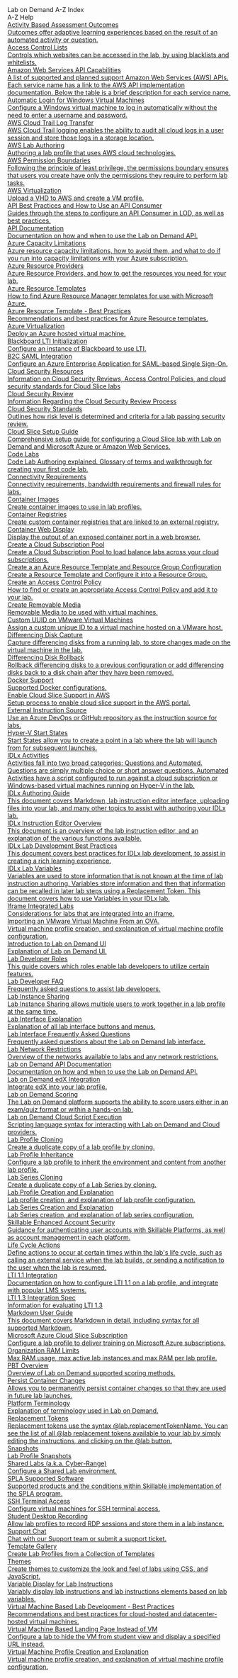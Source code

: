<!-- 
    Adding new documents!
    1. Duplicate the following:
      <a class="subtopic_link" href="insert_document_link_here*">
         <div class="subtopic_title">insert_document_title here</div>
         <div class="subtopic_description">insert_document_description_here</div>
      </a>
    2. Replace:
        href link with your document's link
        subtopic_title text with your document's title
        subtopic_description text with your document's description
    3. Place in alphabetical order
    4. Notify Corey B. of the addition of a new document so he can add it to the search module.
-->

<div class="categoriesHeader" tabindex="0" title="Lab on Demand A-Z Docs Container">Lab on Demand A-Z Index</div>
<div class="accordionModule">
  <div class="subtopic selected">
    <div id="header_1" class="subtopic_header" tabindex="0" title="A-Z Help Docs" role="button" aria-selected="true" selected>A-Z Help</div>
    <div id="body_1" class="subtopic_links">
      <a class="subtopic_link" href="/lod/aba-outcomes.md">
        <div class="subtopic_title">Activity Based Assessment Outcomes</div>
        <div class="subtopic_description">Outcomes offer adaptive learning experiences based on the result of an automated activity or question.</div>
      </a>
      <a class="subtopic_link" href="/lod/access-control-lists.md">
        <div class="subtopic_title">Access Control Lists</div>
        <div class="subtopic_description">Controls which websites can be accessed in the lab, by using blacklists and whitelists.</div>
      </a>
      <a class="subtopic_link" href="/lod/aws-capabilities.md">
        <div class="subtopic_title">Amazon Web Services API Capabilities</div>
        <div class="subtopic_description">A list of supported and planned support Amazon Web Services (AWS) APIs. Each service name has a link to the AWS API implementation documentation. Below the table is a brief description for each service name.</div>
      </a>
      <a class="subtopic_link" href="/lod/vm-auto-login.md">
        <div class="subtopic_title">Automatic Login for Windows Virtual Machines</div>
        <div class="subtopic_description">Configure a Windows virtual machine to log in automatically without the need to enter a username and password.</div>
      </a>
      <a class="subtopic_link" href="/lod/aws-cloud-log-transfer.md">
        <div class="subtopic_title">AWS Cloud Trail Log Transfer</div>
        <div class="subtopic_description">AWS Cloud Trail logging enables the ability to audit all cloud logs in a user session and store those logs in a storage location.</div>
      </a>
      <a class="subtopic_link" href="/lod/aws-lab-authoring.md">
        <div class="subtopic_title">AWS Lab Authoring </div>
        <div class="subtopic_description">Authoring a lab profile that uses AWS cloud technologies.</div>
      </a>
      <a class="subtopic_link" href="/lod/aws-permission-boundary.md">
        <div class="subtopic_title">AWS Permission Boundaries</div>
        <div class="subtopic_description">Following the principle of least privilege, the permissions boundary ensures that users you create have only the permissions they require to perform lab tasks.</div>
      </a>
      <a class="subtopic_link" href="/lod/aws-virtualization.md">
        <div class="subtopic_title">AWS Virtualization</div>
        <div class="subtopic_description">Upload a VHD to AWS and create a VM profile.</div>
      </a>      
      <a class="subtopic_link" href="/lod/how-to-use-api-consumer.md">
        <div class="subtopic_title">API Best Practices and How to Use an API Consumer</div>
        <div class="subtopic_description">Guides through the steps to configure an API Consumer in LOD, as well as best practices.</div>
      </a>
      <a class="subtopic_link" href="/lod/lod-api/lod-api-main.md">
        <div class="subtopic_title">API Documentation</div>
        <div class="subtopic_description">Documentation on how and when to use the Lab on Demand API.</div>
      </a>
      <a class="subtopic_link" href="/guides/cloud-slice/microsoft-azure/azure-capacity-limitations.md">
        <div class="subtopic_title">Azure Capacity Limitations</div>
        <div class="subtopic_description">Azure resource capacity limitations, how to avoid them, and what to do if you run into capacity limitations with your Azure subscription.</div>
      </a>
      <a class="subtopic_link" href="/guides/cloud-slice/microsoft-azure/azure-resource-providers.md">
        <div class="subtopic_title">Azure Resource Providers</div>
        <div class="subtopic_description">Azure Resource Providers, and how to get the resources you need for your lab.</div>
      </a>
      <a class="subtopic_link" href="/guides/cloud-slice/microsoft-azure/cloud-slice-find-resource-templates.md">
        <div class="subtopic_title">Azure Resource Templates</div>
        <div class="subtopic_description">How to find Azure Resource Manager templates for use with Microsoft Azure.</div>
      </a>
      <a class="subtopic_link" href="/lod/feature-focus/cloud-resource-templates/recommendations-and-best-practices.md">
        <div class="subtopic_title">Azure Resource Template - Best Practices</div>
        <div class="subtopic_description">Recommendations and best practices for Azure Resource templates.</div>
      </a>
      <a class="subtopic_link" href="/lod/azure-virtualization.md">
         <div class="subtopic_title">Azure Virtualization</div>
         <div class="subtopic_description">Deploy an Azure hosted virtual machine.</div>
      </a>
      <a class="subtopic_link" href="/lod/blackboard-lti-initialization.md">
        <div class="subtopic_title">Blackboard LTI Initialization</div>
        <div class="subtopic_description">Configure an instance of Blackboard to use LTI.</div>
      </a>
      <a class="subtopic_link" href="/lod/saml-integration.md">
        <div class="subtopic_title">B2C SAML Integration</div>
        <div class="subtopic_description">Configure an Azure Enterprise Application for SAML-based Single Sign-On.</div>
      </a>
      <a class="subtopic_link" href="/lod/cloud-security/cloud-security-home.md">
         <div class="subtopic_title">Cloud Security Resources</div>
         <div class="subtopic_description">Information on Cloud Security Reviews, Access Control Policies, and cloud security standards for Cloud Slice labs</div>
      </a>
      <a class="subtopic_link" href="/lod/cloud-security/cloud-security-review.md">
         <div class="subtopic_title">Cloud Security Review</div>
         <div class="subtopic_description">Information Regarding the Cloud Security Review Process</div>
      </a>
      <a class="subtopic_link" href="/lod/cloud-security/cloud-security-standards.md">
         <div class="subtopic_title">Cloud Security Standards</div>
         <div class="subtopic_description">Outlines how risk level is determined and criteria for a lab passing security review.</div>
      </a>
      <a class="subtopic_link" href="/guides/cloud-slice/cloud-slice.md">
        <div class="subtopic_title">Cloud Slice Setup Guide</div>
        <div class="subtopic_description">Comprehensive setup guide for configuring a Cloud Slice lab with Lab on Demand and Microsoft Azure or Amazon Web Services.</div>
      </a>
      <a class="subtopic_link" href="/lod/code-lab.md">
        <div class="subtopic_title">Code Labs</div>
        <div class="subtopic_description">Code Lab Authoring explained. Glossary of terms and walkthrough for creating your first code lab.</div>
      </a>      
      <a class="subtopic_link" href="/tms/connectivity-requires.md">
        <div class="subtopic_title">Connectivity Requirements</div>
        <div class="subtopic_description">Connectivity requirements, bandwidth requirements and firewall rules for labs. </div>
      </a>     
      <a class="subtopic_link" href="/lod/container-images.md">
        <div class="subtopic_title">Container Images</div>
        <div class="subtopic_description">Create container images to use in lab profiles. </div>
      </a> 
      <a class="subtopic_link" href="/lod/container-registries.md">
        <div class="subtopic_title">Container Registries</div>
        <div class="subtopic_description">Create custom container registries that are linked to an external registry. </div>
      </a> 
      <a class="subtopic_link" href="/lod/container-web-display.md">
        <div class="subtopic_title">Container Web Display</div>
        <div class="subtopic_description">Display the output of an exposed container port in a web browser. </div>
      </a> 
      <a class="subtopic_link" href="/lod/create-cloud-subscription-pool.md">
        <div class="subtopic_title">Create a Cloud Subscription Pool</div>
        <div class="subtopic_description">Create a Cloud Subscription Pool to load balance labs across your cloud subscriptions.</div>
      </a>             
      <a class="subtopic_link" href="/lod/create-a-resource-template-and-configure-it-into-a-resource-group.md">
        <div class="subtopic_title">Create a an Azure Resource Template and Resource Group Configuration</div>
        <div class="subtopic_description">Create a Resource Template and Configure it into a Resource Group.</div>
      </a>
      <a class="subtopic_link" href="/lod/create-a-restriction-policy.md">
        <div class="subtopic_title">Create an Access Control Policy</div>
        <div class="subtopic_description">How to find or create an appropriate Access Control Policy and add it to your lab.</div>
      </a>
      <a class="subtopic_link" href="/lod/create-removable-media.md">
        <div class="subtopic_title">Create Removable Media</div>
        <div class="subtopic_description">Removable Media to be used with virtual machines.</div>
      </a>
      <a class="subtopic_link" href="/lod/uuid.md">
        <div class="subtopic_title">Custom UUID on VMware Virtual Machines</div>
        <div class="subtopic_description">Assign a custom unique ID to a virtual machine hosted on a VMware host.</div>
      </a>
      <a class="subtopic_link" href="/lod/capture-differencing-disks.md">
        <div class="subtopic_title">Differencing Disk Capture</div>
        <div class="subtopic_description">Capture differencing disks from a running lab, to store changes made on the virtual machine in the lab.</div>
      </a>
      <a class="subtopic_link" href="/lod/differencing-disks.md">
        <div class="subtopic_title">Differencing Disk Rollback</div>
        <div class="subtopic_description">Rollback differencing disks to a previous configuration or add differencing disks back to a disk chain after they have been removed.</div>
      </a>
      <a class="subtopic_link" href="/lod/docker.md">
        <div class="subtopic_title">Docker Support</div>
        <div class="subtopic_description">Supported Docker configurations.</div>
      </a>
      <a class="subtopic_link" href="/guides/cloud-slice/aws/aws-cloud-slice-setup.md">
        <div class="subtopic_title">Enable Cloud Slice Support in AWS</div>
        <div class="subtopic_description">Setup process to enable cloud slice support in the AWS portal.</div>
      </a>
      <a class="subtopic_link" href="/lod/instruction-source.md">
        <div class="subtopic_title">External Instruction Source</div>
        <div class="subtopic_description">Use an Azure DevOps or GitHub repository as the instruction source for labs.</div>
      </a>            
      <a class="subtopic_link" href="/lod/start-states.md">
        <div class="subtopic_title">Hyper-V Start States</div>
        <div class="subtopic_description">Start States allow you to create a point in a lab where the lab will launch from for subsequent launches.</div>
      </a>            
      <a class="subtopic_link" href="/lod/activities.md">
        <div class="subtopic_title">IDLx Activities</div>
        <div class="subtopic_description">Activities fall into two broad categories: Questions and Automated. Questions are simply multiple choice or short answer questions. Automated Activities have a script configured to run against a cloud subscription or Windows-based virtual machines running on Hyper-V in the lab.</div>
      </a>
      <a class="subtopic_link" href="/guides/idl2/idlv2-authoring-guide-and-best-practice.md">
        <div class="subtopic_title">IDLx Authoring Guide</div>
        <div class="subtopic_description">This document covers Markdown, lab instruction editor interface, uploading files into your lab, and many other topics to assist with authoring your IDLx lab.</div>
      </a>
      <a class="subtopic_link" href="/lod/idlx-lab-instruction-editor.md">
        <div class="subtopic_title">IDLx Instruction Editor Overview</div>
        <div class="subtopic_description">This document is an overview of the lab instruction editor, and an explanation of the various functions available.</div>
      </a>
      <a class="subtopic_link" href="/lod/idlx-development-best-practices.md">
        <div class="subtopic_title">IDLx Lab Development Best Practices</div>
        <div class="subtopic_description">This document covers best practices for IDLx lab development, to assist in creating a rich learning experience.</div>
      </a>
      <a class="subtopic_link" href="/lod/variables.md">
        <div class="subtopic_title">IDLx Lab Variables</div>
        <div class="subtopic_description">Variables are used to store information that is not known at the time of lab instruction authoring. Variables store information and then that information can be recalled in later lab steps using a Replacement Token. This document covers how to use Variables in your IDLx lab.</div>
      </a>
      <a class="subtopic_link" href="/lod/iframe-labs.md">
        <div class="subtopic_title">Iframe Integrated Labs</div>
        <div class="subtopic_description">Considerations for labs that are integrated into an iframe.</div>
      </a>
      <a class="subtopic_link" href="/lod/ova-import.md">
        <div class="subtopic_title">Importing an VMware Virtual Machine From an OVA.</div>
        <div class="subtopic_description">Virtual machine profile creation, and explanation of virtual machine profile configuration.</div>
      </a>            
      <a class="subtopic_link" href="/lod/feature-focus/lod-experience.md">
        <div class="subtopic_title">Introduction to Lab on Demand UI</div>
        <div class="subtopic_description">Explanation of Lab on Demand UI.</div>
      </a>
      <a class="subtopic_link" href="/lod/lod-lab-developers/org-lab-dev-roles.md">
        <div class="subtopic_title">Lab Developer Roles</div>
        <div class="subtopic_description">This guide covers which roles enable lab developers to utilize certain features.</div>
      </a>
      <a class="subtopic_link" href="/lod/lab-developer-faq.md">
        <div class="subtopic_title">Lab Developer FAQ</div>
        <div class="subtopic_description">Frequently asked questions to assist lab developers.</div>
      </a>
      <a class="subtopic_link" href="/lod/lod-lab-developers/lab-instance-sharing.md">
        <div class="subtopic_title">Lab Instance Sharing</div>
        <div class="subtopic_description">Lab Instance Sharing allows multiple users to work together in a lab profile at the same time. </div>
      </a>
      <a class="subtopic_link" href="/lod/lab-interface.md">
        <div class="subtopic_title">Lab Interface Explanation</div>
        <div class="subtopic_description">Explanation of all lab interface buttons and menus.</div>
      </a>
        <a class="subtopic_link" href="/lod/lab-interface-faq.md">
        <div class="subtopic_title">Lab Interface Frequently Asked Questions</div>
        <div class="subtopic_description">Frequently asked questions about the Lab on Demand lab interface.</div>
      </a>
      <a class="subtopic_link" href="/lod/lab-networks.md">
        <div class="subtopic_title">Lab Network Restrictions</div>
        <div class="subtopic_description">Overview of the networks available to labs and any network restrictions.</div>
      </a>
      <a class="subtopic_link" href="/lod/lod-api/lod-api-main.md">
        <div class="subtopic_title">Lab on Demand API Documentation</div>
        <div class="subtopic_description">Documentation on how and when to use the Lab on Demand API.</div>
      </a>
      <a class="subtopic_link" href="/guides/lti/lod-lti.md">
        <div class="subtopic_title">Lab on Demand edX Integration</div>
        <div class="subtopic_description">Integrate edX into your lab profile.</div>
      </a>
      <a class="subtopic_link" href="/lod/pbt/overview.md">
        <div class="subtopic_title">Lab on Demand Scoring</div>
        <div class="subtopic_description">The Lab on Demand platform supports the ability to score users either in an exam/quiz format or within a hands-on lab.</div>
      </a>
      <a class="subtopic_link" href="/lod/scripting-home.md">
        <div class="subtopic_title">Lab on Demand Cloud Script Execution</div>
        <div class="subtopic_description">Scripting language syntax for interacting with Lab on Demand and Cloud providers.</div>
      </a>
      <a class="subtopic_link" href="/lod/lab-profile-cloning.md">
        <div class="subtopic_title">Lab Profile Cloning</div>
        <div class="subtopic_description">Create a duplicate copy of a lab profile by cloning.</div>
      </a>  
      <a class="subtopic_link" href="/lod/inherit-lab-profile.md">
        <div class="subtopic_title">Lab Profile Inheritance</div>
        <div class="subtopic_description">Configure a lab profile to inherit the environment and content from another lab profile.</div>
      </a>
      <a class="subtopic_link" href="/lod/lab-series-cloning.md">
        <div class="subtopic_title">Lab Series Cloning</div>
        <div class="subtopic_description">Create a duplicate copy of a Lab Series by cloning.</div>
      </a>  
      <a class="subtopic_link" href="/lod/feature-focus/lab-profiles/create.md">
        <div class="subtopic_title">Lab Profile Creation and Explanation</div>
        <div class="subtopic_description">Lab profile creation, and explanation of lab profile configuration.</div>
      </a>  
      <a class="subtopic_link" href="/lod/lab-series.md">
        <div class="subtopic_title">Lab Series Creation and Explanation</div>
        <div class="subtopic_description">Lab Series creation, and explanation of lab series configuration.</div>
      </a>
      <a class="subtopic_link" href="/lod/skillable-enhanced-account-security.md">
        <div class="subtopic_title">Skillable Enhanced Account Security</div>
        <div class="subtopic_description">Guidance for authenticating user accounts with Skillable Platforms, as well as account management in each platform.</div>
      </a>      
      <a class="subtopic_link" href="/lod/life-cycle-actions.md">
        <div class="subtopic_title">Life Cycle Actions</div>
        <div class="subtopic_description">Define actions to occur at certain times within the lab's life cycle, such as calling an external service when the lab builds, or sending a notification to the user when the lab is resumed.</div>
      </a>
      <a class="subtopic_link" href="/lod/lab-on-demand-lti-integration.md">
        <div class="subtopic_title">LTI 1.1 Integration</div>
        <div class="subtopic_description">Documentation on how to configure LTI 1.1 on a lab profile, and integrate with popular LMS systems.</div>
      </a>
      <a class="subtopic_link" href="/lod/lab-on-demand-lti-1p3-integration.md">
        <div class="subtopic_title">LTI 1.3 Integration Spec</div>
        <div class="subtopic_description">Information for evaluating LTI 1.3</div>
      </a>
      <a class="subtopic_link" href="/guides/idl2/markdown-user-guide.md">
        <div class="subtopic_title">Markdown User Guide</div>
        <div class="subtopic_description">This document covers Markdown in detail, including syntax for all supported Markdown.</div>
      </a>
      <a class="subtopic_link" href="/lod/azure-css.md">
        <div class="subtopic_title">Microsoft Azure Cloud Slice Subscription</div>
        <div class="subtopic_description">Configure a lab profile to deliver training on Microsoft Azure subscriptions.</div>
      </a>
      <a class="subtopic_link" href="/lod/org-max-ram.md">
        <div class="subtopic_title">Organization RAM Limits</div>
        <div class="subtopic_description">Max RAM usage, max active lab instances and max RAM per lab profile.</div>
      </a>
      <a class="subtopic_link" href="/lod/pbt/overview.md">
         <div class="subtopic_title">PBT Overview</div>
         <div class="subtopic_description">Overview of Lab on Demand supported scoring methods.</div>
      </a>
      <a class="subtopic_link" href="/lod/persist-container-changes.md">
         <div class="subtopic_title">Persist Container Changes</div>
         <div class="subtopic_description">Allows you to permanently persist container changes so that they are used in future lab launches.</div>
      </a>
      <a class="subtopic_link" href="/lod/platform-terminology.md">
        <div class="subtopic_title">Platform Terminology</div>
        <div class="subtopic_description">Explanation of terminology used in Lab on Demand.</div>
      </a>
      <a class="subtopic_link" href="/lod/feature-focus/cloud-resource-templates/replacement-tokens.md">
        <div class="subtopic_title">Replacement Tokens</div>
        <div class="subtopic_description">Replacement tokens use the syntax &commat;lab.replacementTokenName. You can see the list of all &commat;lab replacement tokens available to your lab by simply editing the instructions, and clicking on the &commat;lab button.</div>
      </a>
      <a class="subtopic_link" href="/lod/snapshots.md">
         <div class="subtopic_title">Snapshots</div>
         <div class="subtopic_description">Lab Profile Snapshots</div>
      </a>
      <a class="subtopic_link" href="/guides/sl/sharedlabs.md">
        <div class="subtopic_title">Shared Labs (a.k.a. Cyber-Range)</div>
        <div class="subtopic_description">Configure a Shared Lab environment.</div>
      </a>
      <a class="subtopic_link" href="/lod/spla-supported.md">
        <div class="subtopic_title">SPLA Supported Software</div>
        <div class="subtopic_description">Supported products and the conditions within Skillable implementation of the SPLA program.</div>
      </a>
      <a class="subtopic_link" href="/lod/terminal-access.md">
        <div class="subtopic_title">SSH Terminal Access</div>
        <div class="subtopic_description">Configure virtual machines for SSH terminal access.</div>
      </a>
      <a class="subtopic_link" href="/lod/student-desktop-recording.md">
        <div class="subtopic_title">Student Desktop Recording</div>
        <div class="subtopic_description">Allow lab profiles to record RDP sessions and store them in a lab instance.</div>
      </a>
      <a class="subtopic_link" href="/lod/lod-support-chat.md">
        <div class="subtopic_title">Support Chat</div>
        <div class="subtopic_description">Chat with our Support team or submit a support ticket.</div>
      </a>
      <a class="subtopic_link" href="/lod/template-gallery.md">
        <div class="subtopic_title">Template Gallery</div>
        <div class="subtopic_description">Create Lab Profiles from a Collection of Templates</div>
      </a>
      <a class="subtopic_link" href="/lod/lod-themes.md">
        <div class="subtopic_title">Themes</div>
        <div class="subtopic_description">Create themes to customize the look and feel of labs using CSS, and JavaScript.</div>
      </a>
      <a class="subtopic_link" href="/lod/variable-display.md">
        <div class="subtopic_title">Variable Display for Lab Instructions</div>
        <div class="subtopic_description">Variably display lab instructions and lab instructions elements based on lab variables.</div>
      </a>
      <a class="subtopic_link" href="/lod/vm-based-lab-build-best-practices.md">
        <div class="subtopic_title">Virtual Machine Based Lab Development - Best Practices</div>
        <div class="subtopic_description">Recommendations and best practices for cloud-hosted and datacenter-hosted virtual machines.</div>
      </a>
      <a class="subtopic_link" href="/lod/vm-based-lab-landing-page.md">
        <div class="subtopic_title">Virtual Machine Based Landing Page Instead of VM</div>
        <div class="subtopic_description">Configure a lab to hide the VM from student view and display a specified URL instead.</div>
      </a>
      <a class="subtopic_link" href="/lod/vm-profiles.md">
        <div class="subtopic_title">Virtual Machine Profile Creation and Explanation</div>
        <div class="subtopic_description">Virtual machine profile creation, and explanation of virtual machine profile configuration.</div>
      </a>
    </div>
  </div>
</div>
